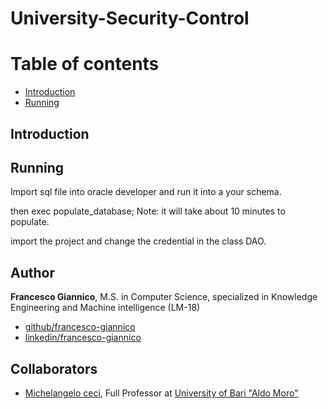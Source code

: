 # University-Security-Control


# Table of contents
 * [Introduction](#introduction)
 * [Running](#running)

## Introduction

## Running
Import sql file into oracle developer and run it into a your schema.

then exec populate_database;
Note: it will take about 10 minutes to populate. 

import the project and change the credential in the class DAO.


## Author
**Francesco Giannico**, M.S. in Computer Science, specialized in Knowledge Engineering and Machine intelligence (LM-18)
* [github/francesco-giannico](https://github.com/francesco-giannico)
* [linkedin/francesco-giannico](https://linkedin.com/in/francesco-giannico)

## Collaborators
* [Michelangelo ceci](http://www.di.uniba.it/~ceci/), Full Professor at [University of Bari "Aldo Moro"](https://www.uniba.it/)
